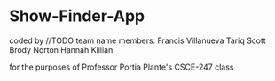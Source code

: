 # Show-Finder-App

coded by //TODO team name members:
Francis Villanueva
Tariq Scott
Brody Norton
Hannah Killian

for the purposes of Professor Portia Plante's CSCE-247 class
